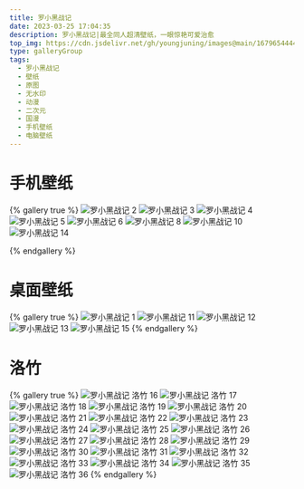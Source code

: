 ```yaml
---
title: 罗小黑战记
date: 2023-03-25 17:04:35
description: 罗小黑战记|最全同人超清壁纸，一眼惊艳可爱治愈
top_img: https://cdn.jsdelivr.net/gh/youngjuning/images@main/1679654444764.png
type: galleryGroup
tags:
  - 罗小黑战记
  - 壁纸
  - 原图
  - 无水印
  - 动漫
  - 二次元
  - 国漫
  - 手机壁纸
  - 电脑壁纸
---
```


# 手机壁纸

{% gallery true %}
![罗小黑战记 2](https://cdn.jsdelivr.net/gh/youngjuning/images@main/1679654278990.png)
![罗小黑战记 3](https://cdn.jsdelivr.net/gh/youngjuning/images@main/1679654284283.png)
![罗小黑战记 4](https://cdn.jsdelivr.net/gh/youngjuning/images@main/1679654288780.png)
![罗小黑战记 5](https://cdn.jsdelivr.net/gh/youngjuning/images@main/1679654293518.png)
![罗小黑战记 6](https://cdn.jsdelivr.net/gh/youngjuning/images@main/1679654298297.png)
![罗小黑战记 8](https://cdn.jsdelivr.net/gh/youngjuning/images@main/1679654314359.png)
![罗小黑战记 10](https://cdn.jsdelivr.net/gh/youngjuning/images@main/1679654329391.png)
![罗小黑战记 14](https://cdn.jsdelivr.net/gh/youngjuning/images@main/1679654577843.png)

{% endgallery %}

# 桌面壁纸

{% gallery true %}
![罗小黑战记 1](https://cdn.jsdelivr.net/gh/youngjuning/images@main/1679654197262.png)
![罗小黑战记 11](https://cdn.jsdelivr.net/gh/youngjuning/images@main/1679654430779.png)
![罗小黑战记 12](https://cdn.jsdelivr.net/gh/youngjuning/images@main/1679654444764.png)
![罗小黑战记 13](https://cdn.jsdelivr.net/gh/youngjuning/images@main/1679654550126.png)
![罗小黑战记 15](https://cdn.jsdelivr.net/gh/youngjuning/images@main/1679654666313.png)
{% endgallery %}

# 洛竹

{% gallery true %}
![罗小黑战记 洛竹 16](https://cdn.jsdelivr.net/gh/youngjuning/images@main/1679654733968.png)
![罗小黑战记 洛竹 17](https://cdn.jsdelivr.net/gh/youngjuning/images@main/1679654740626.png)
![罗小黑战记 洛竹 18](https://cdn.jsdelivr.net/gh/youngjuning/images@main/1679654758134.png)
![罗小黑战记 洛竹 19](https://cdn.jsdelivr.net/gh/youngjuning/images@main/1679654771639.png)
![罗小黑战记 洛竹 20](https://cdn.jsdelivr.net/gh/youngjuning/images@main/1679654781208.png)
![罗小黑战记 洛竹 21](https://cdn.jsdelivr.net/gh/youngjuning/images@main/1679654788107.png)
![罗小黑战记 洛竹 22](https://cdn.jsdelivr.net/gh/youngjuning/images@main/1679654802970.png)
![罗小黑战记 洛竹 23](https://cdn.jsdelivr.net/gh/youngjuning/images@main/1679654812799.png)
![罗小黑战记 洛竹 24](https://cdn.jsdelivr.net/gh/youngjuning/images@main/1679654832168.png)
![罗小黑战记 洛竹 25](https://cdn.jsdelivr.net/gh/youngjuning/images@main/1679654863950.png)
![罗小黑战记 洛竹  26](https://cdn.jsdelivr.net/gh/youngjuning/images@main/1679655228697.png)
![罗小黑战记 洛竹  27](https://cdn.jsdelivr.net/gh/youngjuning/images@main/1679655238627.png)
![罗小黑战记 洛竹  28](https://cdn.jsdelivr.net/gh/youngjuning/images@main/1679655249690.png)
![罗小黑战记 洛竹  29](https://cdn.jsdelivr.net/gh/youngjuning/images@main/1679655274332.png)
![罗小黑战记 洛竹  30](https://cdn.jsdelivr.net/gh/youngjuning/images@main/1679655298541.png)
![罗小黑战记 洛竹  31](https://cdn.jsdelivr.net/gh/youngjuning/images@main/1679655310370.png)
![罗小黑战记 洛竹  32](https://cdn.jsdelivr.net/gh/youngjuning/images@main/1679655348164.png)
![罗小黑战记 洛竹  33](https://cdn.jsdelivr.net/gh/youngjuning/images@main/1679655358599.png)
![罗小黑战记 洛竹  34](https://cdn.jsdelivr.net/gh/youngjuning/images@main/1679655400960.png)
![罗小黑战记 洛竹  35](https://cdn.jsdelivr.net/gh/youngjuning/images@main/1679655410075.png)
![罗小黑战记 洛竹  36](https://cdn.jsdelivr.net/gh/youngjuning/images@main/1679655422709.png)
{% endgallery %}
